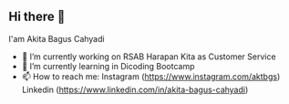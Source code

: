 ## Hi there 👋

I'am Akita Bagus Cahyadi 

- 🔭 I’m currently working on RSAB Harapan Kita as Customer Service
- 🌱 I’m currently learning in Dicoding Bootcamp 
- 📫 How to reach me: 
Instagram  (https://www.instagram.com/aktbgs)
Linkedin  (https://www.linkedin.com/in/akita-bagus-cahyadi)
